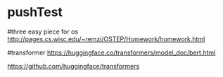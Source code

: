 # pushTest
#three easy piece for os
http://pages.cs.wisc.edu/~remzi/OSTEP/Homework/homework.html

#transformer
https://huggingface.co/transformers/model_doc/bert.html

https://github.com/huggingface/transformers

